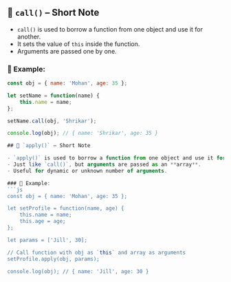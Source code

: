 ## 🔹 `call()` – Short Note

- `call()` is used to borrow a function from one object and use it for another.
- It sets the value of `this` inside the function.
- Arguments are passed one by one.

### 🧪 Example:
```js
const obj = { name: 'Mohan', age: 35 };

let setName = function(name) {
    this.name = name;
};

setName.call(obj, 'Shrikar');

console.log(obj); // { name: 'Shrikar', age: 35 }

## 🔹 `apply()` – Short Note

- `apply()` is used to borrow a function from one object and use it for another.
- Just like `call()`, but arguments are passed as an **array**.
- Useful for dynamic or unknown number of arguments.

### 🧪 Example:
```js
const obj = { name: 'Mohan', age: 35 };

let setProfile = function(name, age) {
    this.name = name;
    this.age = age;
};

let params = ['Jill', 30];

// Call function with obj as `this` and array as arguments
setProfile.apply(obj, params);

console.log(obj); // { name: 'Jill', age: 30 }



